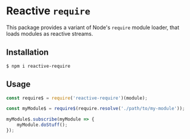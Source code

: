 # Reactive `require`
This package provides a variant of Node's `require` module loader, that loads modules as reactive streams.

## Installation
```shell
$ npm i reactive-require
```

## Usage
```js
const require$ = require('reactive-require')(module);

const myModule$ = require$(require.resolve('./path/to/my-module'));

myModule$.subscribe(myModule => {
    myModule.doStuff();
});
```